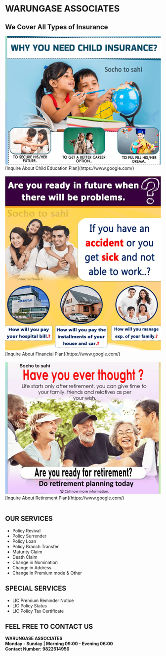 # WARUNGASE ASSOCIATES

## We Cover All Types of Insurance

<img src="ch_plan.jpg" alt="Child Planning"> 
<br>
[Inquire About Child Education Plan](https://www.google.com/)
<br><br>
<img src="fin_plan.jpg" alt="Financial Planning">
<br>
[Inquire About Financial Plan](https://www.google.com/)
<br><br>
<img src="ret_plan.jpg" alt="Retirement Plannings">
<br>
[Inquire About Retirement Plan](https://www.google.com/)
<br><br>

## OUR SERVICES

- Policy Revival
- Policy Surrender
- Policy Loan
- Policy Branch Transfer
- Maturity Claim
- Death Claim
- Change in Nomination
- Change in Address    
- Change in Premium mode & Other

## SPECIAL SERVICES

- LIC Premium Reminder Notice
- LIC Policy Status
- LIC Policy Tax Certificate
 
## FEEL FREE TO CONTACT US

**WARUNGASE ASSOCIATES**<br>
**Monday - Sunday | Morning 09:00 - Evening 06:00**<br>
**Contact Number: 9822514956**












